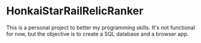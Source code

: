 # HonkaiStarRailRelicRanker
This is a personal project to better my programming skills.
It's not functional for now, but the objective is to create a SQL database and a browser app.
